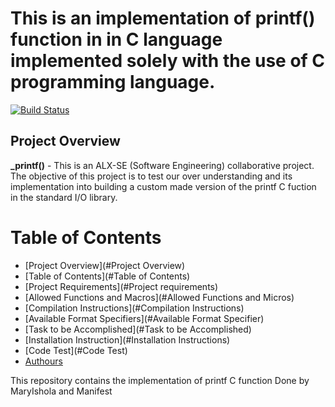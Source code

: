 # This is an implementation of printf() function in in C language implemented solely with the use of C programming language.

[![Build Status](https://travis-ci.org/joemccann/dillinger.svg?branch=master)](https://github.com/narnat/printf)

## Project Overview
**_printf()** - This is an ALX-SE (Software Engineering) collaborative project. The objective of this project is to test our over understanding and its implementation into building a custom made version of the printf C fuction in the standard I/O library.

Table of Contents
=================
<!--ts-->
   * [Project Overview](#Project Overview)
   * [Table of Contents](#Table of Contents)
   * [Project Requirements](#Project requirements)
   * [Allowed Functions and Macros](#Allowed Functions and Micros)
   * [Compilation Instructions](#Compilation Instructions)
   * [Available Format Specifiers](#Available Format Specifier)
   * [Task to be Accomplished](#Task to be Accomplished)
   * [Installation Instruction](#Installation Instructions)
   * [Code Test](#Code Test)
   * [Authours](#Authours)
<!--te-->
This repository contains the implementation of printf C function
Done by MaryIshola and Manifest
